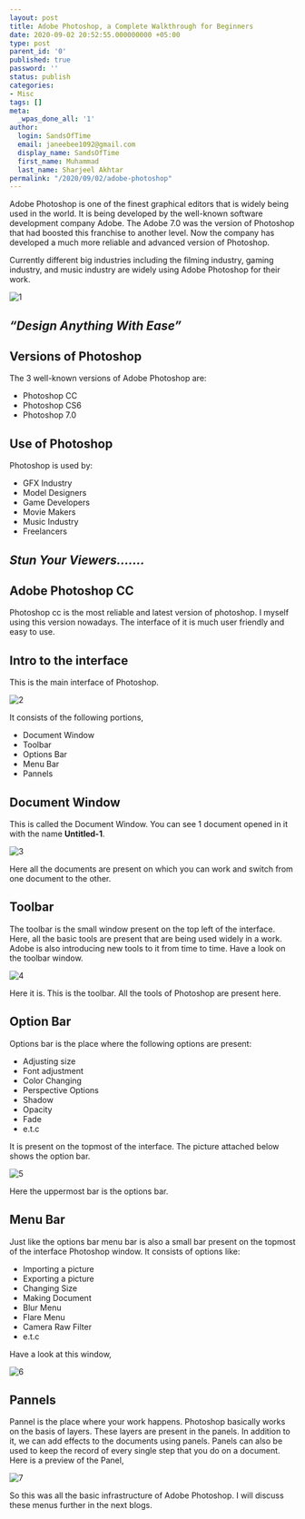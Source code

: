 ```yaml
---
layout: post
title: Adobe Photoshop, a Complete Walkthrough for Beginners
date: 2020-09-02 20:52:55.000000000 +05:00
type: post
parent_id: '0'
published: true
password: ''
status: publish
categories:
- Misc
tags: []
meta:
  _wpas_done_all: '1'
author:
  login: SandsOfTime
  email: janeebee1092@gmail.com
  display_name: SandsOfTime
  first_name: Muhammad
  last_name: Sharjeel Akhtar
permalink: "/2020/09/02/adobe-photoshop"
---
```

Adobe Photoshop is one of the finest graphical editors that is widely being used in the world. It is being developed by the well-known software development company Adobe. The Adobe 7.0 was the version of Photoshop that had boosted this franchise to another level. Now the company has developed a much more reliable and advanced version of Photoshop. 

Currently different big industries including the filming industry, gaming industry, and music industry are widely using Adobe Photoshop for their work.

![1](/assets/images/clt/adobe-photoshop/1.png)

## _“Design Anything With Ease”_

## Versions of Photoshop

The 3 well-known versions of Adobe Photoshop are:

* Photoshop CC
* Photoshop CS6
* Photoshop 7.0

## Use of Photoshop

Photoshop is used by:

* GFX Industry
* Model Designers
* Game Developers
* Movie Makers
* Music Industry
* Freelancers

## *Stun Your Viewers…….*

## Adobe Photoshop CC

Photoshop cc is the most reliable and latest version of photoshop. I myself using this version nowadays. The interface of it is much user friendly and easy to use.

## Intro to the interface

This is the main interface of Photoshop.

![2](/assets/images/clt/adobe-photoshop/2.png)

It consists of the following portions,

* Document Window
* Toolbar
* Options Bar
* Menu Bar
* Pannels

## Document Window

This is called the Document Window. You can see 1 document opened in it with the name **Untitled-1**.

![3](/assets/images/clt/adobe-photoshop/3.png)

Here all the documents are present on which you can work and switch from one document to the other.

## Toolbar

The toolbar is the small window present on the top left of the interface. Here, all the basic tools are present that are being used widely in a work. Adobe is also introducing new tools to it from time to time. Have a look on the toolbar window.

![4](/assets/images/clt/adobe-photoshop/4.png)

Here it is. This is the toolbar. All the tools of Photoshop are present here.

## Option Bar

Options bar is the place where the following options are present:

* Adjusting size
* Font adjustment
* Color Changing
* Perspective Options
* Shadow
* Opacity
* Fade
* e.t.c

It is present on the topmost of the interface. The picture attached below shows the option bar.

![5](/assets/images/clt/adobe-photoshop/5.png)

Here the uppermost bar is the options bar.

## Menu Bar

Just like the options bar menu bar is also a small bar present on the topmost of the interface Photoshop window. It consists of options like:

* Importing a picture
* Exporting a picture
* Changing Size
* Making Document
* Blur Menu
* Flare Menu
* Camera Raw Filter
* e.t.c

Have a look at this window,

![6](/assets/images/clt/adobe-photoshop/6.png)

## Pannels

Pannel is the place where your work happens. Photoshop basically works on the basis of layers. These layers are present in the panels. In addition to it, we can add effects to the documents using panels. Panels can also be used to keep the record of every single step that you do on a document. Here is a preview of the Panel,

![7](/assets/images/clt/adobe-photoshop/7.png)

So this was all the basic infrastructure of Adobe Photoshop. I will discuss these menus further in the next blogs.

